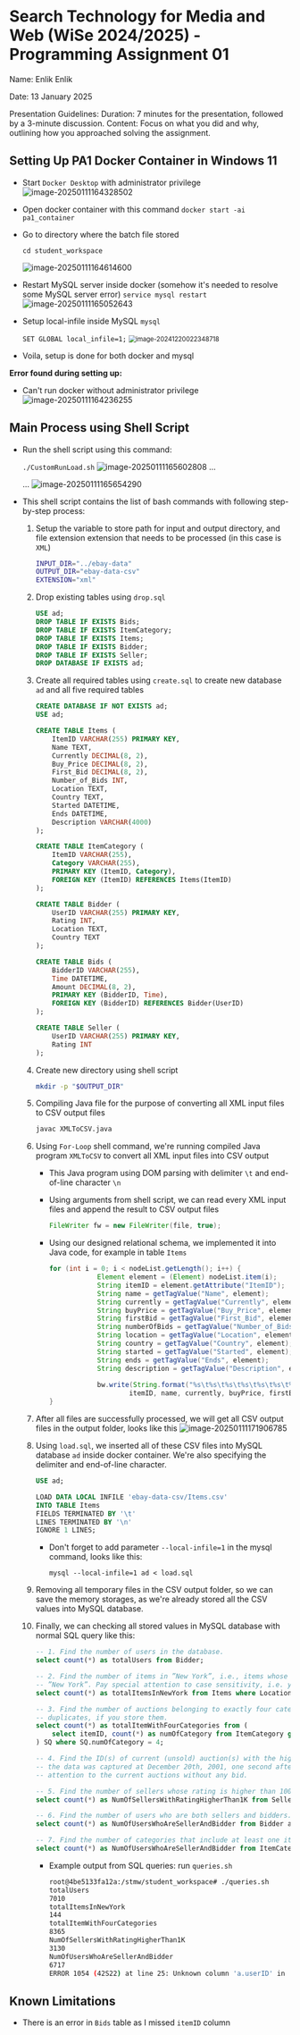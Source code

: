 # Search Technology for Media and Web (WiSe 2024/2025) - Programming Assignment 01

Name:
Enlik Enlik

Date:
13 January 2025

Presentation Guidelines:
Duration: 7 minutes for the presentation, followed by a 3-minute discussion.
Content: Focus on what you did and why, outlining how you approached solving the assignment.



## Setting Up PA1 Docker Container in Windows 11

- Start `Docker Desktop` with administrator privilege
  ![image-20250111164328502](img/PA1_presentation/image-20250111164328502.png)

- Open docker container with this command
  `docker start -ai pa1_container`

- Go to directory where the batch file stored

   `cd student_workspace`

  ![image-20250111164614600](img/PA1_presentation/image-20250111164614600.png)

- Restart MySQL server inside docker (somehow it's needed to resolve some MySQL server error)
  `service mysql restart`
  ![image-20250111165052643](img/PA1_presentation/image-20250111165052643.png)

- Setup local-infile inside MySQL
  `mysql`

  `SET GLOBAL local_infile=1;`
  <img src="img/PA1_presentation/image-20241220022348718.png" alt="image-20241220022348718" style="zoom: 80%;" />

- Voila, setup is done for both docker and mysql

**Error found during setting up:**

- Can't run docker without administrator privilege![image-20250111164236255](img/PA1_presentation/image-20250111164236255.png)



## Main Process using Shell Script

- Run the shell script using this command:

   `./CustomRunLoad.sh`
   ![image-20250111165602808](img/PA1_presentation/image-20250111165602808.png)
   ...
   
   ...
   ![image-20250111165654290](img/PA1_presentation/image-20250111165654290.png)

- This shell script contains the list of bash commands with following step-by-step process:

  1. Setup the variable to store path for input and output directory, and file extension extension that needs to be processed (in this case is `XML`)
     ```bash
     INPUT_DIR="../ebay-data" 
     OUTPUT_DIR="ebay-data-csv" 
     EXTENSION="xml"
     ```

  2. Drop existing tables using `drop.sql`
     ```sql
     USE ad;
     DROP TABLE IF EXISTS Bids;
     DROP TABLE IF EXISTS ItemCategory;
     DROP TABLE IF EXISTS Items;
     DROP TABLE IF EXISTS Bidder;
     DROP TABLE IF EXISTS Seller;
     DROP DATABASE IF EXISTS ad;
     ```

  3. Create all required tables using `create.sql` to create new database `ad` and all five required tables

     ```sql
     CREATE DATABASE IF NOT EXISTS ad;
     USE ad;
     
     CREATE TABLE Items (
         ItemID VARCHAR(255) PRIMARY KEY,
         Name TEXT,
         Currently DECIMAL(8, 2),
         Buy_Price DECIMAL(8, 2),
         First_Bid DECIMAL(8, 2),
         Number_of_Bids INT,
         Location TEXT,
         Country TEXT,
         Started DATETIME,
         Ends DATETIME,
         Description VARCHAR(4000)
     );
     
     CREATE TABLE ItemCategory (
         ItemID VARCHAR(255),
         Category VARCHAR(255),
         PRIMARY KEY (ItemID, Category),
         FOREIGN KEY (ItemID) REFERENCES Items(ItemID)
     );
     
     CREATE TABLE Bidder (
         UserID VARCHAR(255) PRIMARY KEY,
         Rating INT,
         Location TEXT,
         Country TEXT
     );
     
     CREATE TABLE Bids (
         BidderID VARCHAR(255),
         Time DATETIME,
         Amount DECIMAL(8, 2),
         PRIMARY KEY (BidderID, Time),
         FOREIGN KEY (BidderID) REFERENCES Bidder(UserID)
     );
     
     CREATE TABLE Seller (
         UserID VARCHAR(255) PRIMARY KEY,
         Rating INT
     );
     ```

  4. Create new directory using shell script
     ```bash
     mkdir -p "$OUTPUT_DIR"
     ```

  5. Compiling Java file for the purpose of converting all XML input files to CSV output files
     ```bash
     javac XMLToCSV.java
     ```

  6. Using `For-Loop` shell command, we're running compiled Java program `XMLToCSV` to convert all XML input files into CSV output

     - This Java program using DOM parsing with delimiter `\t` and end-of-line character `\n`

     - Using arguments from shell script, we can read every XML input files and append the result to CSV output files
       ```java
       FileWriter fw = new FileWriter(file, true);
       ```

     - Using our designed relational schema, we implemented it into Java code, for example in table `Items`
       ```java
       for (int i = 0; i < nodeList.getLength(); i++) {
                   Element element = (Element) nodeList.item(i);
                   String itemID = element.getAttribute("ItemID");
                   String name = getTagValue("Name", element);
                   String currently = getTagValue("Currently", element);
                   String buyPrice = getTagValue("Buy_Price", element);
                   String firstBid = getTagValue("First_Bid", element);
                   String numberOfBids = getTagValue("Number_of_Bids", element);
                   String location = getTagValue("Location", element);
                   String country = getTagValue("Country", element);
                   String started = getTagValue("Started", element);
                   String ends = getTagValue("Ends", element);
                   String description = getTagValue("Description", element);
                   
                   bw.write(String.format("%s\t%s\t%s\t%s\t%s\t%s\t%s\t%s\t%s\t%s\t%s\n",
                           itemID, name, currently, buyPrice, firstBid, numberOfBids, location, 					country, started, ends, description));
       }
       ```

  7. After all files are successfully processed, we will get all CSV output files in the output folder, looks like this
     ![image-20250111171906785](img/PA1_presentation/image-20250111171906785.png)

  8. Using `load.sql`, we inserted all of these CSV files into MySQL database `ad` inside docker container. We're also specifying the delimiter and end-of-line character.

     ```sql
     USE ad;
     
     LOAD DATA LOCAL INFILE 'ebay-data-csv/Items.csv' 
     INTO TABLE Items 
     FIELDS TERMINATED BY '\t' 
     LINES TERMINATED BY '\n'
     IGNORE 1 LINES;
     ```

     - Don't forget to add parameter `--local-infile=1` in the mysql command, looks like this:
       ```bas
       mysql --local-infile=1 ad < load.sql
       ```

  9. Removing all temporary files in the CSV output folder, so we can save the memory storages, as we're already stored all the CSV values into MySQL database.

  10. Finally, we can checking all stored values in MySQL database with normal SQL query like this:
      ```sql
      -- 1. Find the number of users in the database.
      select count(*) as totalUsers from Bidder;
      
      -- 2. Find the number of items in ”New York”, i.e., items whose location is exactly the string
      -- ”New York”. Pay special attention to case sensitivity, i.e. you should e.g. not match items in ”new york”.
      select count(*) as totalItemsInNewYork from Items where Location = "New York";
      
      -- 3. Find the number of auctions belonging to exactly four categories. Be careful to remove
      -- duplicates, if you store them.
      select count(*) as totalItemWithFourCategories from (
          select itemID, count(*) as numOfCategory from ItemCategory group by ItemID
      ) SQ where SQ.numOfCategory = 4;
      
      -- 4. Find the ID(s) of current (unsold) auction(s) with the highest bid. Remember that
      -- the data was captured at December 20th, 2001, one second after midnight. Pay special
      -- attention to the current auctions without any bid.
      
      -- 5. Find the number of sellers whose rating is higher than 1000.
      select count(*) as NumOfSellersWithRatingHigherThan1K from Seller where rating > 1000;
      
      -- 6. Find the number of users who are both sellers and bidders.
      select count(*) as NumOfUsersWhoAreSellerAndBidder from Bidder a, Seller b where a.userID = b.userID;
      
      -- 7. Find the number of categories that include at least one item with a bid of more than $100.
      select count(*) as NumOfUsersWhoAreSellerAndBidder from ItemCategory a, Seller b where a.userID = b.userID;
      ```

      - Example output from SQL queries: run `queries.sh`
        ```bash
        root@4be5133fa12a:/stmw/student_workspace# ./queries.sh
        totalUsers
        7010
        totalItemsInNewYork
        144
        totalItemWithFourCategories
        8365
        NumOfSellersWithRatingHigherThan1K
        3130
        NumOfUsersWhoAreSellerAndBidder
        6717
        ERROR 1054 (42S22) at line 25: Unknown column 'a.userID' in 'where clause'
        ```

        

## Known Limitations

- There is an error in `Bids` table as I missed `itemID` column

